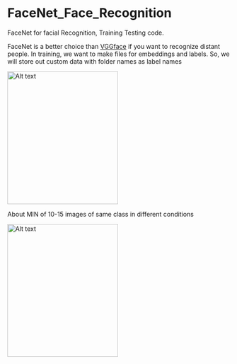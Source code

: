 # FaceNet_Face_Recognition
FaceNet for facial Recognition, Training Testing code.

FaceNet is a better choice than [VGGface](https://github.com/zetro-malik/VGG_Face_Recognition) if you want to recognize distant people.
In training, we want to make files for embeddings and labels. So, we will store out custom data with folder names as label names
<p align="left">
<img src="https://user-images.githubusercontent.com/110400185/237055894-c385b64a-f610-42f1-8339-f49c48e223bc.png" alt="Alt text" width="250" height="300">
 </p>
About MIN of 10-15 images of same class in different conditions
<p align="left">
<img src="https://user-images.githubusercontent.com/110400185/237055894-c385b64a-f610-42f1-8339-f49c48e223bc.png" alt="Alt text" width="250" height="300">
 </p>



